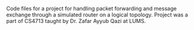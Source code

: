 Code files for a project for handling packet forwarding and message exchange through a simulated router on a logical topology. Project was a part of CS4713 taught by Dr. Zafar Ayyub Qazi at LUMS.

